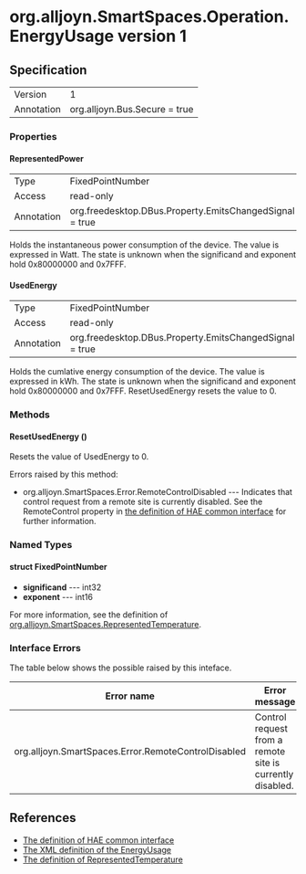 # org.alljoyn.SmartSpaces.Operation.EnergyUsage version 1

## Specification

|            |                                                          |
|------------|----------------------------------------------------------|
| Version    | 1                                                        |
| Annotation | org.alljoyn.Bus.Secure = true                            |

### Properties

#### RepresentedPower

|            |                                                          |
|------------|----------------------------------------------------------|
| Type       | FixedPointNumber                                         |
| Access     | read-only                                                |
| Annotation | org.freedesktop.DBus.Property.EmitsChangedSignal = true  |

Holds the instantaneous power consumption of the device.  The value is
expressed in Watt.  The state is unknown when the significand and exponent
hold 0x80000000 and 0x7FFF.

#### UsedEnergy

|            |                                                          |
|------------|----------------------------------------------------------|
| Type       | FixedPointNumber                                         |
| Access     | read-only                                                |
| Annotation | org.freedesktop.DBus.Property.EmitsChangedSignal = true  |

Holds the cumlative energy consumption of the device.  The value is expressed
in kWh.  The state is unknown when the significand and exponent hold
0x80000000 and 0x7FFF.  ResetUsedEnergy resets the value to 0.

### Methods

#### ResetUsedEnergy ()

Resets the value of UsedEnergy to 0.

Errors raised by this method:
  * org.alljoyn.SmartSpaces.Error.RemoteControlDisabled --- Indicates that
    control request from a remote site is currently disabled.  See the
    RemoteControl property in
    [the definition of HAE common interface](/org.alljoyn/Hae-v1.md)
    for further information.

### Named Types

#### struct FixedPointNumber

  * **significand** --- int32
  * **exponent** --- int16

For more information, see the definition of [org.alljoyn.SmartSpaces.RepresentedTemperature](/org.alljoyn.SmartSpaces.Environment/CurrentTemperature-v1).

### Interface Errors

The table below shows the possible raised by this inteface.

| Error name                                    | Error message         |
|-----------------------------------------------|-----------------------|
| org.alljoyn.SmartSpaces.Error.RemoteControlDisabled   | Control request from a remote site is currently disabled.       |

## References

  * [The definition of HAE common interface](/org.alljoyn/Hae-v1.md)
  * [The XML definition of the EnergyUsage](EnergyUsage-v1.xml)
  * [The definition of RepresentedTemperature](/org.alljoyn.SmartSpaces.Environment/CurrentTemperature-v1)
